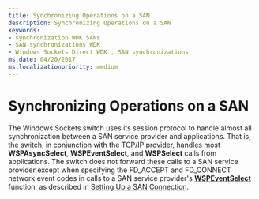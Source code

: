 ```yaml
---
title: Synchronizing Operations on a SAN
description: Synchronizing Operations on a SAN
keywords:
- synchronization WDK SANs
- SAN synchronizations WDK
- Windows Sockets Direct WDK , SAN synchronizations
ms.date: 04/20/2017
ms.localizationpriority: medium
---
```


# Synchronizing Operations on a SAN





The Windows Sockets switch uses its session protocol to handle almost all synchronization between a SAN service provider and applications. That is, the switch, in conjunction with the TCP/IP provider, handles most **WSPAsyncSelect**, **WSPEventSelect**, and **WSPSelect** calls from applications. The switch does not forward these calls to a SAN service provider except when specifying the FD\_ACCEPT and FD\_CONNECT network event codes in calls to a SAN service provider's [**WSPEventSelect**](/previous-versions/windows/hardware/network/ff566287(v=vs.85)) function, as described in [Setting Up a SAN Connection](setting-up-a-san-connection.md).

 

